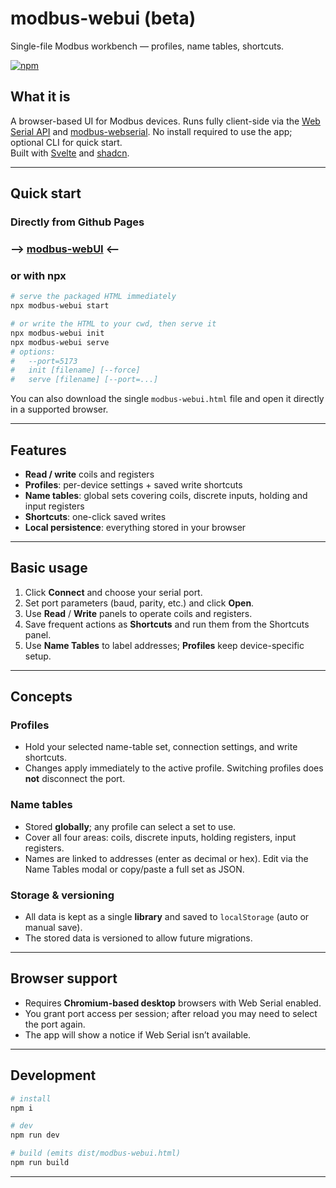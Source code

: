 # modbus-webui (beta)

Single-file Modbus workbench — profiles, name tables, shortcuts.

[![npm](https://img.shields.io/npm/v/modbus-webui)](https://www.npmjs.com/package/modbus-webui)

## What it is

A browser-based UI for Modbus devices. Runs fully client-side via the [Web Serial API](https://developer.mozilla.org/en-US/docs/Web/API/Web_Serial_API) and [modbus-webserial](https://www.npmjs.com/package/modbus-webserial). No install required to use the app; optional CLI for quick start. \
Built with [Svelte](https://svelte.dev) and [shadcn](https://www.shadcn-svelte.com/). 

---

## Quick start

### Directly from Github Pages
### --> [modbus-webUI](https://anttikotajarvi.github.io/modbus-webui/) <--
### or with npx

```bash
# serve the packaged HTML immediately
npx modbus-webui start

# or write the HTML to your cwd, then serve it
npx modbus-webui init
npx modbus-webui serve
# options:
#   --port=5173
#   init [filename] [--force]
#   serve [filename] [--port=...]
```

You can also download the single `modbus-webui.html` file and open it directly in a supported browser.

---

## Features

* **Read / write** coils and registers
* **Profiles**: per-device settings + saved write shortcuts
* **Name tables**: global sets covering coils, discrete inputs, holding and input registers
* **Shortcuts**: one-click saved writes
* **Local persistence**: everything stored in your browser

---

## Basic usage

1. Click **Connect** and choose your serial port.
2. Set port parameters (baud, parity, etc.) and click **Open**.
3. Use **Read** / **Write** panels to operate coils and registers.
4. Save frequent actions as **Shortcuts** and run them from the Shortcuts panel.
5. Use **Name Tables** to label addresses; **Profiles** keep device-specific setup.

---

## Concepts

### Profiles

* Hold your selected name-table set, connection settings, and write shortcuts.
* Changes apply immediately to the active profile. Switching profiles does **not** disconnect the port.

### Name tables

* Stored **globally**; any profile can select a set to use.
* Cover all four areas: coils, discrete inputs, holding registers, input registers.
* Names are linked to addresses (enter as decimal or hex). Edit via the Name Tables modal or copy/paste a full set as JSON.

### Storage & versioning

* All data is kept as a single **library** and saved to `localStorage` (auto or manual save).
* The stored data is versioned to allow future migrations.

---

## Browser support

* Requires **Chromium-based desktop** browsers with Web Serial enabled.
* You grant port access per session; after reload you may need to select the port again.
* The app will show a notice if Web Serial isn’t available.

---

## Development

```bash
# install
npm i

# dev
npm run dev

# build (emits dist/modbus-webui.html)
npm run build
```

---
